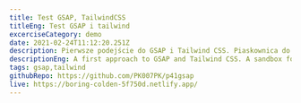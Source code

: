 ```yaml
---
title: Test GSAP, TailwindCSS
titleEng: Test GSAP i tailwind
excerciseCategory: demo
date: 2021-02-24T11:12:20.251Z
description: Pierwsze podejście do GSAP i Tailwind CSS. Piaskownica do dalszej nauki
descriptionEng: A first approach to GSAP and Tailwind CSS. A sandbox for further learning
tags: gsap,tailwind
githubRepo: https://github.com/PK007PK/p41gsap
live: https://boring-colden-5f750d.netlify.app/
---
```

